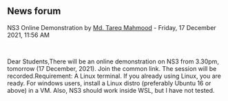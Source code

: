 <h2>News forum</h2><a href="https://moodle.cse.buet.ac.bd/user/view.php?id=1767&course=651"></a>
NS3 Online Demonstration
by <a href="https://moodle.cse.buet.ac.bd/user/view.php?id=1767&course=651">Md. Tareq Mahmood</a> - Friday, 17 December 2021, 11:56 AM


 

Dear Students,There will be an online demonstration on NS3 from 3.30pm, tomorrow (17 December, 2021). Join the common link. The session will be recorded.Requirement: A Linux terminal. If you already using Linux, you are ready. For windows users, install a Linux distro (preferably Ubuntu 16 or above) in a VM. Also, NS3 should work inside WSL, but I have not tested.






